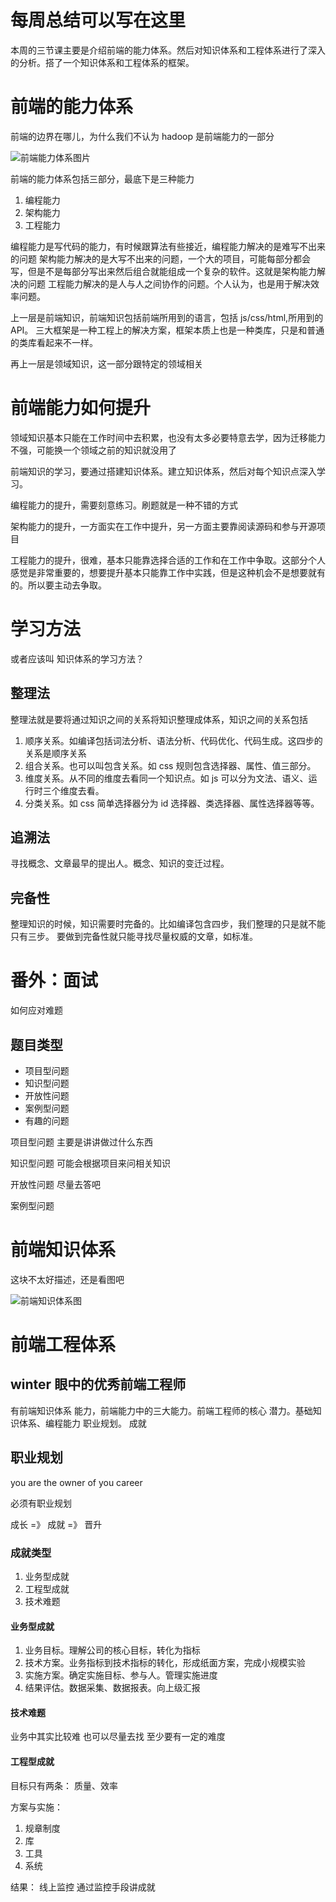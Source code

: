 # 每周总结可以写在这里

本周的三节课主要是介绍前端的能力体系。然后对知识体系和工程体系进行了深入的分析。搭了一个知识体系和工程体系的框架。

# 前端的能力体系

前端的边界在哪儿，为什么我们不认为 hadoop 是前端能力的一部分

![前端能力体系图片](./fe-ability.png)

前端的能力体系包括三部分，最底下是三种能力

1. 编程能力
2. 架构能力
3. 工程能力

编程能力是写代码的能力，有时候跟算法有些接近，编程能力解决的是难写不出来的问题
架构能力解决的是大写不出来的问题，一个大的项目，可能每部分都会写，但是不是每部分写出来然后组合就能组成一个复杂的软件。这就是架构能力解决的问题
工程能力解决的是人与人之间协作的问题。个人认为，也是用于解决效率问题。

上一层是前端知识，前端知识包括前端所用到的语言，包括 js/css/html,所用到的 API。
三大框架是一种工程上的解决方案，框架本质上也是一种类库，只是和普通的类库看起来不一样。

再上一层是领域知识，这一部分跟特定的领域相关

# 前端能力如何提升

领域知识基本只能在工作时间中去积累，也没有太多必要特意去学，因为迁移能力不强，可能换一个领域之前的知识就没用了

前端知识的学习，要通过搭建知识体系。建立知识体系，然后对每个知识点深入学习。

编程能力的提升，需要刻意练习。刷题就是一种不错的方式

架构能力的提升，一方面实在工作中提升，另一方面主要靠阅读源码和参与开源项目

工程能力的提升，很难，基本只能靠选择合适的工作和在工作中争取。这部分个人感觉是非常重要的，想要提升基本只能靠工作中实践，但是这种机会不是想要就有的。所以要主动去争取。

# 学习方法

或者应该叫
知识体系的学习方法？

## 整理法

整理法就是要将通过知识之间的关系将知识整理成体系，知识之间的关系包括

1. 顺序关系。如编译包括词法分析、语法分析、代码优化、代码生成。这四步的关系是顺序关系
2. 组合关系。也可以叫包含关系。如 css 规则包含选择器、属性、值三部分。
3. 维度关系。从不同的维度去看同一个知识点。如 js 可以分为文法、语义、运行时三个维度去看。
4. 分类关系。如 css 简单选择器分为 id 选择器、类选择器、属性选择器等等。

## 追溯法

寻找概念、文章最早的提出人。概念、知识的变迁过程。

## 完备性

整理知识的时候，知识需要时完备的。比如编译包含四步，我们整理的只是就不能只有三步。
要做到完备性就只能寻找尽量权威的文章，如标准。

# 番外：面试

如何应对难题

## 题目类型

- 项目型问题
- 知识型问题
- 开放性问题
- 案例型问题
- 有趣的问题

项目型问题
主要是讲讲做过什么东西

知识型问题
可能会根据项目来问相关知识

开放性问题
尽量去答吧

案例型问题

# 前端知识体系

这块不太好描述，还是看图吧

![前端知识体系图](./前端技术.png)

# 前端工程体系

## winter 眼中的优秀前端工程师

有前端知识体系
能力，前端能力中的三大能力。前端工程师的核心
潜力。基础知识体系、编程能力
职业规划。
成就

## 职业规划

you are the owner of you career

必须有职业规划

成长 =》 成就 =》 晋升

### 成就类型

1. 业务型成就
2. 工程型成就
3. 技术难题

#### 业务型成就

1. 业务目标。理解公司的核心目标，转化为指标
2. 技术方案。业务指标到技术指标的转化，形成纸面方案，完成小规模实验
3. 实施方案。确定实施目标、参与人。管理实施进度
4. 结果评估。数据采集、数据报表。向上级汇报

#### 技术难题

业务中其实比较难
也可以尽量去找
至少要有一定的难度

#### 工程型成就

目标只有两条： 质量、效率

方案与实施：

1. 规章制度
2. 库
3. 工具
4. 系统

结果： 线上监控
通过监控手段讲成就
